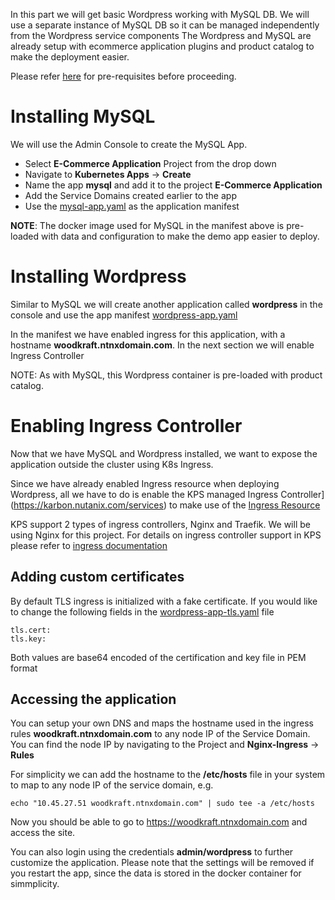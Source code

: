 In this part we will get basic Wordpress working with MySQL DB. We will use a separate instance of MySQL DB so it can be managed independently from the Wordpress service components
The Wordpress and MySQL are already setup with ecommerce application plugins and product catalog to make the deployment easier.

Please refer [here](../README.md) for pre-requisites before proceeding.

# Installing MySQL 

We will use the Admin Console to create the MySQL App.
* Select **E-Commerce Application** Project from the drop down
* Navigate to **Kubernetes Apps** -> **Create**
* Name the app **mysql** and add it to the project **E-Commerce Application**
* Add the Service Domains created earlier to the app
* Use the [mysql-app.yaml](mysql/mysql-app.yaml) as the application manifest 

**NOTE**: The docker image used for MySQL in the manifest above is pre-loaded with data and configuration to make the demo app easier to deploy.

# Installing Wordpress
Similar to MySQL we will create another application called **wordpress** in the console and use the app manifest [wordpress-app.yaml](wordpress/wordpress-app.yaml)

In the manifest we have enabled ingress for this application, with a hostname **woodkraft.ntnxdomain.com**. In the next section we will enable Ingress Controller

NOTE: As with MySQL, this Wordpress container is pre-loaded with product catalog.

# Enabling Ingress Controller
Now that we have MySQL and Wordpress installed, we want to expose the application outside the cluster using K8s Ingress. 

Since we have already enabled Ingress resource when deploying Wordpress, all we have to do is enable the KPS managed Ingress Controller](https://karbon.nutanix.com/services) to make use of the [Ingress Resource](https://kubernetes.io/docs/concepts/services-networking/ingress/#the-ingress-resource)

KPS support 2 types of ingress controllers, Nginx and Traefik. We will be using Nginx for this project. For details on ingress controller support in KPS please refer to [ingress documentation](https://portal.nutanix.com/page/documents/details?targetId=Karbon-Platform-Services-Admin-Guide:ks-using-an-ingress-controller-c.html)

## Adding custom certificates
By default TLS ingress is initialized with a fake certificate. If you would like to change the following fields in the [wordpress-app-tls.yaml](wordpress-app-tls.yaml) file
``` 
tls.cert: 
tls.key:
```
Both values are base64 encoded of the certification and key file in PEM format

## Accessing the application
You can setup your own DNS and maps the hostname used in the ingress rules **woodkraft.ntnxdomain.com** to any node IP of the Service Domain. You can find the node IP by navigating to the Project and **Nginx-Ingress** -> **Rules**

For simplicity we can add the hostname to the **/etc/hosts** file in your system to map to any node IP of the service domain, e.g.
```
echo "10.45.27.51 woodkraft.ntnxdomain.com" | sudo tee -a /etc/hosts
```

Now you should be able to go to https://woodkraft.ntnxdomain.com and access the site.

You can also login using the credentials **admin/wordpress** to further customize the application. Please note that the settings will be removed if you restart the app, since the data is stored in the docker container for simmplicity.

